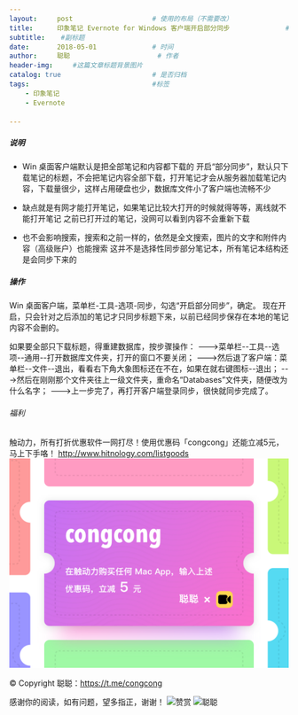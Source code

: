 ```yaml
---
layout:     post                    # 使用的布局（不需要改）
title:      印象笔记 Evernote for Windows 客户端开启部分同步              # 标题 
subtitle:    #副标题
date:       2018-05-01              # 时间
author:     聪聪                      # 作者
header-img:     #这篇文章标题背景图片
catalog: true                       # 是否归档
tags:                               #标签
    - 印象笔记
    - Evernote

---
```


##### 说明
* Win 桌面客户端默认是把全部笔记和内容都下载的
开启“部分同步”，默认只下载笔记的标题，不会把笔记内容全部下载，打开笔记才会从服务器加载笔记内容，下载量很少，这样占用硬盘也少，数据库文件小了客户端也流畅不少

* 缺点就是有网才能打开笔记，如果笔记比较大打开的时候就得等等，离线就不能打开笔记
之前已打开过的笔记，没网可以看到内容不会重新下载

* 也不会影响搜索，搜索和之前一样的，依然是全文搜索，图片的文字和附件内容（高级账户）也能搜索
这并不是选择性同步部分笔记本，所有笔记本结构还是会同步下来的

##### 操作
Win 桌面客户端，菜单栏-工具-选项-同步，勾选“开启部分同步”，确定。
现在开启，只会针对之后添加的笔记才只同步标题下来，以前已经同步保存在本地的笔记内容不会删的。

如果要全部只下载标题，得重建数据库，按步骤操作：
--->菜单栏--工具--选项--通用--打开数据库文件夹，打开的窗口不要关闭；
--->然后退了客户端：菜单栏--文件--退出，看看右下角大象图标还在不在，如果在就右键图标--退出；
--->然后在刚刚那个文件夹往上一级文件夹，重命名“Databases”文件夹，随便改为什么名字；
--->上一步完了，再打开客户端登录同步，很快就同步完成了。

###### 福利
触动力，所有打折优惠软件一网打尽！使用优惠码「congcong」还能立减5元，马上下手咯！
<http://www.hitnology.com/listgoods>
![congcong](/img/redeem-congcong.jpg)

&copy; Copyright 聪聪：<https://t.me/congcong>

感谢你的阅读，如有问题，望多指正，谢谢！
![赞赏](http://ww1.sinaimg.cn/mw690/9b84e6acgy1flppiah6tsj20w00w0q5g.jpg)
![聪聪](http://ww1.sinaimg.cn/large/9b84e6acgy1flppiu79amj20ll07awga.jpg)